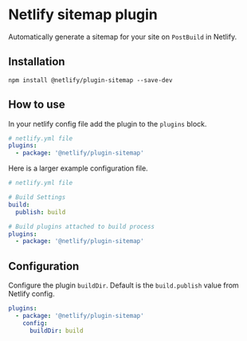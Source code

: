 # Netlify sitemap plugin

Automatically generate a sitemap for your site on `PostBuild` in Netlify.

## Installation

```
npm install @netlify/plugin-sitemap --save-dev
```

## How to use

In your netlify config file add the plugin to the `plugins` block.

```yml
# netlify.yml file
plugins:
  - package: '@netlify/plugin-sitemap'
```

Here is a larger example configuration file.

```yml
# netlify.yml file

# Build Settings
build:
  publish: build

# Build plugins attached to build process
plugins:
  - package: '@netlify/plugin-sitemap'
```

## Configuration

Configure the plugin `buildDir`. Default is the `build.publish` value from Netlify config.

```yml
plugins:
  - package: '@netlify/plugin-sitemap'
    config:
      buildDir: build
```
